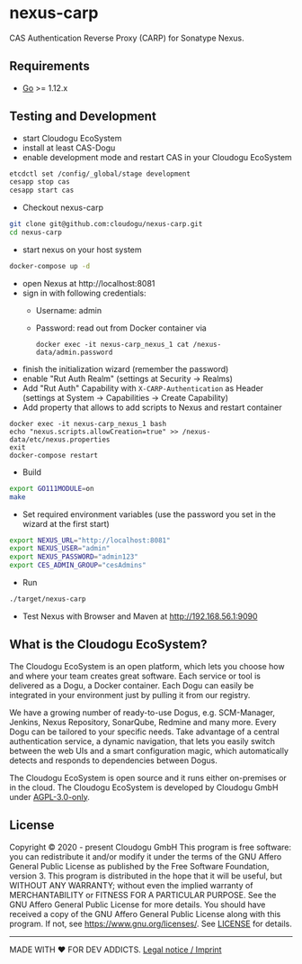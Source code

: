 # nexus-carp

CAS Authentication Reverse Proxy (CARP) for Sonatype Nexus.

## Requirements

* [Go](https://golang.org/) >= 1.12.x

## Testing and Development

* start Cloudogu EcoSystem
* install at least CAS-Dogu
* enable development mode and restart CAS in your Cloudogu EcoSystem
```bash
etcdctl set /config/_global/stage development
cesapp stop cas
cesapp start cas
```

* Checkout nexus-carp
```bash
git clone git@github.com:cloudogu/nexus-carp.git
cd nexus-carp
```

* start nexus on your host system
```bash
docker-compose up -d
```
* open Nexus at http://localhost:8081
* sign in with following credentials:
  * Username: admin
  * Password: read out from Docker container via

    ```docker exec -it nexus-carp_nexus_1 cat /nexus-data/admin.password```
* finish the initialization wizard (remember the password)  
* enable "Rut Auth Realm" (settings at Security -> Realms)
* Add "Rut Auth" Capability with `X-CARP-Authentication` as Header (settings at System -> Capabilities -> Create Capability)
* Add property that allows to add scripts to Nexus and restart container
```
docker exec -it nexus-carp_nexus_1 bash
echo "nexus.scripts.allowCreation=true" >> /nexus-data/etc/nexus.properties
exit
docker-compose restart
```

* Build
```bash
export GO111MODULE=on
make
```

* Set required environment variables (use the password you set in the wizard at the first start)
```bash
export NEXUS_URL="http://localhost:8081"
export NEXUS_USER="admin"
export NEXUS_PASSWORD="admin123" 
export CES_ADMIN_GROUP="cesAdmins"
```

* Run
```bash
./target/nexus-carp
```

* Test Nexus with Browser and Maven at http://192.168.56.1:9090

## What is the Cloudogu EcoSystem?
The Cloudogu EcoSystem is an open platform, which lets you choose how and where your team creates great software. Each service or tool is delivered as a Dogu, a Docker container. Each Dogu can easily be integrated in your environment just by pulling it from our registry.

We have a growing number of ready-to-use Dogus, e.g. SCM-Manager, Jenkins, Nexus Repository, SonarQube, Redmine and many more. Every Dogu can be tailored to your specific needs. Take advantage of a central authentication service, a dynamic navigation, that lets you easily switch between the web UIs and a smart configuration magic, which automatically detects and responds to dependencies between Dogus.

The Cloudogu EcoSystem is open source and it runs either on-premises or in the cloud. The Cloudogu EcoSystem is developed by Cloudogu GmbH under [AGPL-3.0-only](https://spdx.org/licenses/AGPL-3.0-only.html).

## License
Copyright © 2020 - present Cloudogu GmbH
This program is free software: you can redistribute it and/or modify it under the terms of the GNU Affero General Public License as published by the Free Software Foundation, version 3.
This program is distributed in the hope that it will be useful, but WITHOUT ANY WARRANTY; without even the implied warranty of MERCHANTABILITY or FITNESS FOR A PARTICULAR PURPOSE. See the GNU Affero General Public License for more details.
You should have received a copy of the GNU Affero General Public License along with this program. If not, see https://www.gnu.org/licenses/.
See [LICENSE](LICENSE) for details.


---
MADE WITH :heart:&nbsp;FOR DEV ADDICTS. [Legal notice / Imprint](https://cloudogu.com/en/imprint/?mtm_campaign=ecosystem&mtm_kwd=imprint&mtm_source=github&mtm_medium=link)
